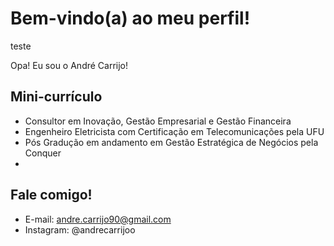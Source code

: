 # Bem-vindo(a) ao meu perfil!


teste



Opa! Eu sou o André Carrijo!

## Mini-currículo

- Consultor em Inovação, Gestão Empresarial e Gestão Financeira
- Engenheiro Eletricista com Certificação em Telecomunicações pela UFU
- Pós Gradução em andamento em Gestão Estratégica de Negócios pela Conquer
- 

## Fale comigo!
- E-mail: andre.carrijo90@gmail.com
- Instagram: @andrecarrijoo
